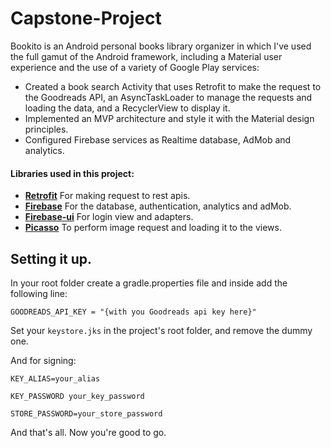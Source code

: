 # Capstone-Project
Bookito is an Android personal books library organizer in which I've used the full gamut of the Android framework, including a Material user experience and the use of a variety of Google Play services:

- Created a book search Activity that uses Retrofit to make the request to the Goodreads API, an AsyncTaskLoader to manage the requests and loading the data, and a RecyclerView to display it.
- Implemented an MVP architecture and style it with the Material design principles.
- Configured Firebase services as Realtime database, AdMob and analytics.


#### Libraries used in this project:
- **[Retrofit](https://github.com/square/retrofit)** For making request to rest apis.
- **[Firebase](ttps://firebase.google.com)** For the database, authentication, analytics and adMob.
- **[Firebase-ui](https://github.com/firebase/FirebaseUI-Android)** For login view and adapters.
- **[Picasso](https://github.com/square/picasso)** To perform image request and loading it to the views.

## Setting it up.
In your root folder create a gradle.properties file and inside add the following line:


```
GOODREADS_API_KEY = "{with you Goodreads api key here}"
```

Set your `keystore.jks` in the project's root folder, and remove the dummy one.

And for signing:
```
KEY_ALIAS=your_alias

KEY_PASSWORD your_key_password

STORE_PASSWORD=your_store_password
```

And that's all. Now you're good to go.
